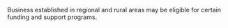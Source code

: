 Business established in regional and rural areas may be eligible for certain funding and support programs.
